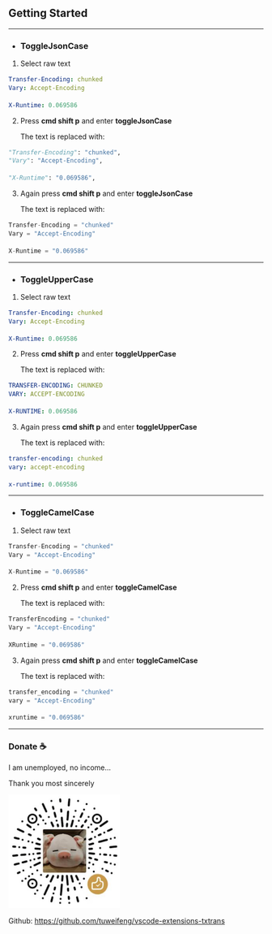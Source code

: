 ## Getting Started

---

- ### ToggleJsonCase
1. Select raw text
```yml
Transfer-Encoding: chunked
Vary: Accept-Encoding

X-Runtime: 0.069586
```

2. Press **cmd shift p** and enter **toggleJsonCase**

    The text is replaced with:
```python
"Transfer-Encoding": "chunked",
"Vary": "Accept-Encoding",

"X-Runtime": "0.069586",
```

3. Again press **cmd shift p** and enter **toggleJsonCase**

    The text is replaced with:
```python
Transfer-Encoding = "chunked"
Vary = "Accept-Encoding"

X-Runtime = "0.069586"
```

---

- ### ToggleUpperCase
1. Select raw text
```yml
Transfer-Encoding: chunked
Vary: Accept-Encoding

X-Runtime: 0.069586
```

2. Press **cmd shift p** and enter **toggleUpperCase**

    The text is replaced with:
```yml
TRANSFER-ENCODING: CHUNKED
VARY: ACCEPT-ENCODING

X-RUNTIME: 0.069586
```
3. Again press **cmd shift p** and enter **toggleUpperCase**

    The text is replaced with:
```yml
transfer-encoding: chunked
vary: accept-encoding

x-runtime: 0.069586
```
---

- ### ToggleCamelCase
1. Select raw text
```python
Transfer-Encoding = "chunked"
Vary = "Accept-Encoding"

X-Runtime = "0.069586"
```

2. Press **cmd shift p** and enter **toggleCamelCase**

    The text is replaced with:
```python
TransferEncoding = "chunked"
Vary = "Accept-Encoding"

XRuntime = "0.069586"
```

3. Again press **cmd shift p** and enter **toggleCamelCase**

    The text is replaced with:
```python
transfer_encoding = "chunked"
vary = "Accept-Encoding"

xruntime = "0.069586"
```
---

### Donate ☕️

I am unemployed, no income...

Thank you most sincerely

![这是图片](https://github.com/tuweifeng/vscode-extensions-txtrans/blob/main/images/love.png?raw=true)

Github: https://github.com/tuweifeng/vscode-extensions-txtrans